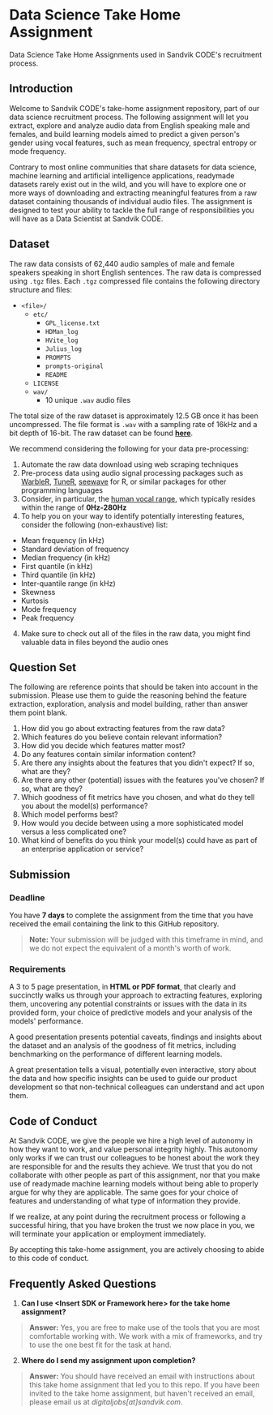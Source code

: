 # Data Science Take Home Assignment
Data Science Take Home Assignments used in Sandvik CODE's recruitment process.

## Introduction

Welcome to Sandvik CODE's take-home assignment repository, part of our data science recruitment process. The following assignment will let you extract, explore and analyze audio data from English speaking male and females, and build learning models aimed to predict a given person's gender using vocal features, such as mean frequency, spectral entropy or mode frequency.

Contrary to most online communities that share datasets for data science, machine learning and artificial intelligence applications, readymade datasets rarely exist out in the wild, and you will have to explore one or more ways of downloading and extracting meaningful features from a raw dataset containing thousands of individual audio files. The assignment is designed to test your ability to tackle the full range of responsibilities you will have as a Data Scientist at Sandvik CODE.

## Dataset

The raw data consists of 62,440 audio samples of male and female speakers speaking in short English sentences. The raw data is compressed using `.tgz` files. Each `.tgz` compressed file contains the following directory structure and files:

- `<file>/`
  - `etc/`
    - `GPL_license.txt`
    - `HDMan_log`
    - `HVite_log`
    - `Julius_log`
    - `PROMPTS`
    - `prompts-original`
    - `README`
  - `LICENSE`
  - `wav/`
    - 10 unique `.wav` audio files

The total size of the raw dataset is approximately 12.5 GB once it has been uncompressed. The file format is `.wav` with a sampling rate of 16kHz and a bit depth of 16-bit. The raw dataset can be found **[here][2]**.

We recommend considering the following for your data pre-processing:

1. Automate the raw data download using web scraping techniques
2. Pre-process data using audio signal processing packages such as [WarbleR](https://cran.r-project.org/web/packages/warbleR/vignettes/warbleR_workflow.html), [TuneR](https://cran.r-project.org/web/packages/tuneR/index.html), [seewave](https://cran.r-project.org/web/packages/seewave/index.html) for R, or similar packages for other programming languages
3. Consider, in particular, the [human vocal range][1], which typically resides within the range of **0Hz-280Hz**
3. To help you on your way to identify potentially interesting features, consider the following (non-exhaustive) list:
  - Mean frequency (in kHz)
  - Standard deviation of frequency
  - Median frequency (in kHz)
  - First quantile (in kHz)
  - Third quantile (in kHz)
  - Inter-quantile range (in kHz)
  - Skewness
  - Kurtosis
  - Mode frequency
  - Peak frequency
4. Make sure to check out all of the files in the raw data, you might find valuable data in files beyond the audio ones

  [1]: https://en.wikipedia.org/wiki/Voice_frequency#Fundamental_frequency
  [2]: http://www.repository.voxforge1.org/downloads/SpeechCorpus/Trunk/Audio/Main/16kHz_16bit/

## Question Set

The following are reference points that should be taken into account in the submission. Please use them to guide the reasoning behind the feature extraction, exploration, analysis and model building, rather than answer them point blank.

1. How did you go about extracting features from the raw data?
2. Which features do you believe contain relevant information?
  1. How did you decide which features matter most?
  2. Do any features contain similar information content?
  3. Are there any insights about the features that you didn't expect? If so, what are they?
  4. Are there any other (potential) issues with the features you've chosen? If so, what are they?
3. Which goodness of fit metrics have you chosen, and what do they tell you about the model(s) performance?
  1. Which model performs best?
  2. How would you decide between using a more sophisticated model versus a less complicated one?
4. What kind of benefits do you think your model(s) could have as part of an enterprise application or service?

## Submission

### Deadline

You have **7 days** to complete the assignment from the time that you have received the email containing the link to this GitHub repository.

> **Note:** Your submission will be judged with this timeframe in mind, and we do not expect the equivalent of a month's worth of work.

### Requirements

A 3 to 5 page presentation, in **HTML or PDF format**, that clearly and succinctly walks us through your approach to extracting features, exploring them, uncovering any potential constraints or issues with the data in its provided form, your choice of predictive models and your analysis of the models' performance.

A good presentation presents potential caveats, findings and insights about the dataset and an analysis of the goodness of fit metrics, including benchmarking on the performance of different learning models.

A great presentation tells a visual, potentially even interactive, story about the data and how specific insights can be used to guide our product development so that non-technical colleagues can understand and act upon them.

## Code of Conduct

At Sandvik CODE, we give the people we hire a high level of autonomy in how they want to work, and value personal integrity highly. This autonomy only works if we can trust our colleagues to be honest about the work they are responsible for and the results they achieve. We trust that you do not collaborate with other people as part of this assignment, nor that you make use of readymade machine learning models without being able to properly argue for why they are applicable. The same goes for your choice of features and understanding of what type of information they provide.

If we realize, at any point during the recruitment process or following a successful hiring, that you have broken the trust we now place in you, we will terminate your application or employment immediately.

By accepting this take-home assignment, you are actively choosing to abide to this code of conduct.

## Frequently Asked Questions

1. **Can I use &lt;Insert SDK or Framework here&gt; for the take home assignment?**
  > **Answer:** Yes, you are free to make use of the tools that you are most comfortable working with. We work with a mix of frameworks, and try to use the one best fit for the task at hand.
2. **Where do I send my assignment upon completion?**
  > **Answer:** You should have received an email with instructions about this take home assignment that led you to this repo. If you have been invited to the take home assignment, but haven't received an email, please email us at *digitaljobs[at]sandvik.com*.
